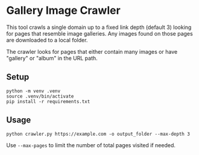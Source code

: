 # Gallery Image Crawler

This tool crawls a single domain up to a fixed link depth (default 3) looking
for pages that resemble image galleries. Any images found on those pages are
downloaded to a local folder.

The crawler looks for pages that either contain many images or have "gallery"
or "album" in the URL path.

## Setup

```
python -m venv .venv
source .venv/bin/activate
pip install -r requirements.txt
```

## Usage

```
python crawler.py https://example.com -o output_folder --max-depth 3
```

Use `--max-pages` to limit the number of total pages visited if needed.
